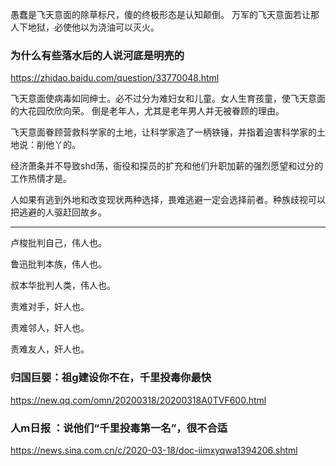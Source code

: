 愚蠢是飞天意面的除草标尺，傻的终极形态是认知颠倒。
万军的飞天意面若让那人下地狱，必使他以为浇油可以灭火。

### 为什么有些落水后的人说河底是明亮的
https://zhidao.baidu.com/question/33770048.html

飞天意面使病毒如同绅士。必不过分为难妇女和儿童。女人生育孩童，使飞天意面的大花园欣欣向荣。
倒是老年人，尤其是老年男人并无被眷顾的理由。

飞天意面眷顾营救科学家的土地，让科学家造了一柄铁锤，并指着迫害科学家的土地说：削他丫的。

经济萧条并不导致shd荡，衙役和探员的扩充和他们升职加薪的强烈愿望和过分的工作热情才是。

人如果有逃到外地和改变现状两种选择，畏难逃避一定会选择前者。种族歧视可以把逃避的人驱赶回故乡。

---
卢梭批判自己，伟人也。

鲁迅批判本族，伟人也。

叔本华批判人类，伟人也。

责难对手，奸人也。

责难邻人，奸人也。

责难友人，奸人也。

### 归国巨婴：祖g建设你不在，千里投毒你最快
https://new.qq.com/omn/20200318/20200318A0TVF600.html

### 人m日报 ：说他们“千里投毒第一名”，很不合适
https://news.sina.com.cn/c/2020-03-18/doc-iimxyqwa1394206.shtml
